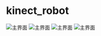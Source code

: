 # kinect_robot
![主界面](http://legendary.qiniudn.com/kinect_1.png)
![主界面](http://legendary.qiniudn.com/kinect_1.png)
![主界面](http://legendary.qiniudn.com/kinect_1.png)
![主界面](http://legendary.qiniudn.com/kinect_1.png)
